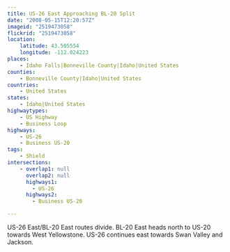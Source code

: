 ```yaml
---
title: US-26 East Approaching BL-20 Split
date: "2008-05-15T12:20:57Z"
imageid: "2519473058"
flickrid: "2519473058"
location:
    latitude: 43.505554
    longitude: -112.024223
places:
    - Idaho Falls|Bonneville County|Idaho|United States
counties:
    - Bonneville County|Idaho|United States
countries:
    - United States
states:
    - Idaho|United States
highwaytypes:
    - US Highway
    - Business Loop
highways:
    - US-26
    - Business US-20
tags:
    - Shield
intersections:
    - overlap1: null
      overlap2: null
      highways1:
        - US-26
      highways2:
        - Business US-20

---
```

US-26 East/BL-20 East routes divide.  BL-20 East heads north to US-20 towards West Yellowstone.  US-26 continues east towards Swan Valley and Jackson.